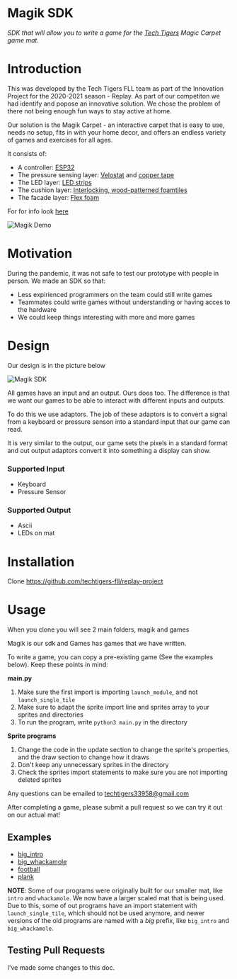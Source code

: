 # Magik SDK

_SDK that will allow you to write a game for the [Tech Tigers](https://www.techtigers.team/home) Magic Carpet game mat._
# Introduction
This was developed by the Tech Tigers FLL team as part of the Innovation Project for the 2020-2021 season -  Replay. As part of our competiton we had identify and popose an innovative solution. We chose the problem of there not being enough fun ways to stay active at home.

Our solution is the Magik Carpet - an interactive carpet that is easy to use, needs no setup, fits in with your home decor, and offers an endless variety of games and exercises for all ages.

It consists of:
- A controller: [ESP32](https://amzn.to/38eJIx1)
- The pressure sensing layer: [Velostat](https://amzn.to/3ehWQFK) and [copper tape](https://amzn.to/2OwDvWw)
- The LED layer: [LED strips](https://amzn.to/2O1q0OL)
- The cushion layer: [Interlocking, wood-patterned foamtiles](https://amzn.to/3rqJL0x)
- The facade layer: [Flex foam](https://bit.ly/38ioNcI)

For for info look [here](https://www.techtigers.team/replay/project)

![Magik Demo](images/magik-demo.gif)

# Motivation
During the pandemic, it was not safe to test our prototype with people
in person. We made an SDK so that:
- Less expirienced programmers on the team could still write games
- Teammates could write games without understanding or having acces to the hardware
- We could keep things interesting with more and more games

# Design

Our design is in the picture below

![Magik SDK](images/magik-sdk.png)

All games have an input and an output. Ours does too. The difference is that we want our games to be able to interact with different inputs and outputs. 

To do this we use adaptors. The job of these adaptors is to convert a signal from a keyboard or pressure senson into a standard input that our game can read.

It is very similar to the output, our game sets the pixels in a standard format and out output adaptors convert it into something a display can show.

### Supported Input
 - Keyboard
 - Pressure Sensor
### Supported Output
- Ascii
- LEDs on mat

# Installation

Clone 
https://github.com/techtigers-fll/replay-project

# Usage

When you clone you will see 2 main folders, magik and games

Magik is our sdk and Games has games that we have written.

To write a game, you can copy a pre-existing game (See the examples below). Keep these points in mind:

**main.py**
1. Make sure the first import is importing `launch_module`, and not `launch_single_tile`
2. Make sure to adapt the sprite import line and sprites array to your sprites and directories
3. To run the program, write `python3 main.py` in the directory

**Sprite programs**
1. Change the code in the update section to change the sprite's properties, and the draw section to change how it draws
2. Don't keep any unnecessary sprites in the directory
3. Check the sprites import statements to make sure you are not importing deleted sprites

Any questions can be emailed to techtigers33958@gmail.com

After completing a game, please submit a pull request so we can try it out on our actual mat! 

## Examples

- [big_intro](https://github.com/techtigers-fll/replay-project/tree/master/games/big_intro)
- [big_whackamole](https://github.com/techtigers-fll/replay-project/tree/master/games/big_whackamole)
- [football](https://github.com/techtigers-fll/replay-project/tree/master/games/football)
- [plank](https://github.com/techtigers-fll/replay-project/tree/master/games/plank)

 **NOTE**: Some of our programs were originally built for our smaller mat, like `intro` and `whackamole`. We now have a larger scaled mat that is being used. Due to this, some of out programs have an import statement with `launch_single_tile`, which should not be used anymore, and newer versions of the old programs are named with a *big* prefix, like `big_intro` and `big_whackamole`.

## Testing Pull Requests

I've made some changes to this doc.

